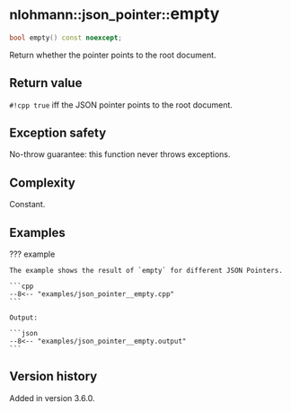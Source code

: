 # <small>nlohmann::json_pointer::</small>empty

```cpp
bool empty() const noexcept;
```

Return whether the pointer points to the root document.

## Return value

`#!cpp true` iff the JSON pointer points to the root document.

## Exception safety

No-throw guarantee: this function never throws exceptions.

## Complexity

Constant.

## Examples

??? example

    The example shows the result of `empty` for different JSON Pointers.
     
    ```cpp
    --8<-- "examples/json_pointer__empty.cpp"
    ```
    
    Output:
    
    ```json
    --8<-- "examples/json_pointer__empty.output"
    ```

## Version history

Added in version 3.6.0.
